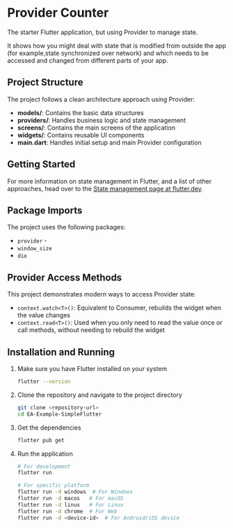 # Provider Counter

The starter Flutter application, but using Provider to manage state.

It shows how you might deal with state that is modified from outside the app (for example,state synchronized over network) and which needs to be accessed and changed from different parts of your app.

## Project Structure

The project follows a clean architecture approach using Provider:

- **models/**: Contains the basic data structures
- **providers/**: Handles business logic and state management
- **screens/**: Contains the main screens of the application
- **widgets/**: Contains reusable UI components
- **main.dart**: Handles initial setup and main Provider configuration

## Getting Started

For more information on state management in Flutter, and a list of other approaches,
head over to the
[State management page at flutter.dev](https://flutter.dev/docs/development/data-and-backend/state-mgmt).



## Package Imports

The project uses the following packages:

- `provider` -  
- `window_size`
- `dio`

## Provider Access Methods

This project demonstrates modern ways to access Provider state:

- `context.watch<T>()`: Equivalent to Consumer, rebuilds the widget when the value changes
- `context.read<T>()`: Used when you only need to read the value once or call methods, without needing to rebuild the widget

## Installation and Running

1. Make sure you have Flutter installed on your system
   ```bash
   flutter --version
   ```

2. Clone the repository and navigate to the project directory
   ```bash
   git clone <repository-url>
   cd EA-Example-SimpleFlutter
   ```

3. Get the dependencies
   ```bash
   flutter pub get
   ```

4. Run the application
   ```bash
   # For development
   flutter run

   # For specific platform
   flutter run -d windows  # For Windows
   flutter run -d macos   # For macOS
   flutter run -d linux   # For Linux
   flutter run -d chrome  # For Web
   flutter run -d <device-id>  # For Android/iOS device
   ```